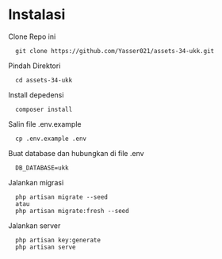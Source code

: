 <h1>Instalasi</h1>

Clone Repo ini

      git clone https://github.com/Yasser021/assets-34-ukk.git
  
Pindah Direktori

      cd assets-34-ukk
  
Install depedensi

      composer install
  
Salin file .env.example

      cp .env.example .env
  
Buat database dan hubungkan di file .env

      DB_DATABASE=ukk
  
Jalankan migrasi

      php artisan migrate --seed
      atau 
      php artisan migrate:fresh --seed
  
Jalankan server

      php artisan key:generate
      php artisan serve

